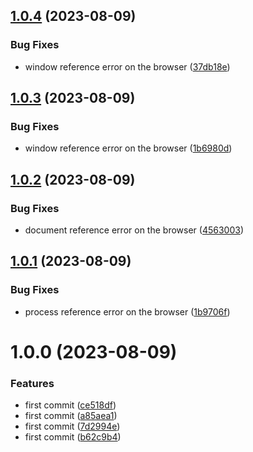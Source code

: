 ## [1.0.4](https://github.com/uzenith360/offline-notification/compare/v1.0.3...v1.0.4) (2023-08-09)


### Bug Fixes

* window reference error on the browser ([37db18e](https://github.com/uzenith360/offline-notification/commit/37db18eb47702b889567859576ae1e6d6ec4c9d8))

## [1.0.3](https://github.com/uzenith360/offline-notification/compare/v1.0.2...v1.0.3) (2023-08-09)


### Bug Fixes

* window reference error on the browser ([1b6980d](https://github.com/uzenith360/offline-notification/commit/1b6980de79d2b7052284a8b3bff340e0356d1137))

## [1.0.2](https://github.com/uzenith360/offline-notification/compare/v1.0.1...v1.0.2) (2023-08-09)


### Bug Fixes

* document reference error on the browser ([4563003](https://github.com/uzenith360/offline-notification/commit/45630039e47c127977142afeb7b54c797335f423))

## [1.0.1](https://github.com/uzenith360/offline-notification/compare/v1.0.0...v1.0.1) (2023-08-09)


### Bug Fixes

* process reference error on the browser ([1b9706f](https://github.com/uzenith360/offline-notification/commit/1b9706fe283c7de28de19e1cb0d602ca8b18fdf6))

# 1.0.0 (2023-08-09)


### Features

* first commit ([ce518df](https://github.com/uzenith360/offline-notification/commit/ce518df949a00cff73e625c3291b8a2826a964d0))
* first commit ([a85aea1](https://github.com/uzenith360/offline-notification/commit/a85aea1cde520a8c62d2db6200f6680a732cd38a))
* first commit ([7d2994e](https://github.com/uzenith360/offline-notification/commit/7d2994e0833970c4c7ac54c6d78e96d15a437d57))
* first commit ([b62c9b4](https://github.com/uzenith360/offline-notification/commit/b62c9b4b7c6c67061d8c54558a7bcaaace47cc49))
